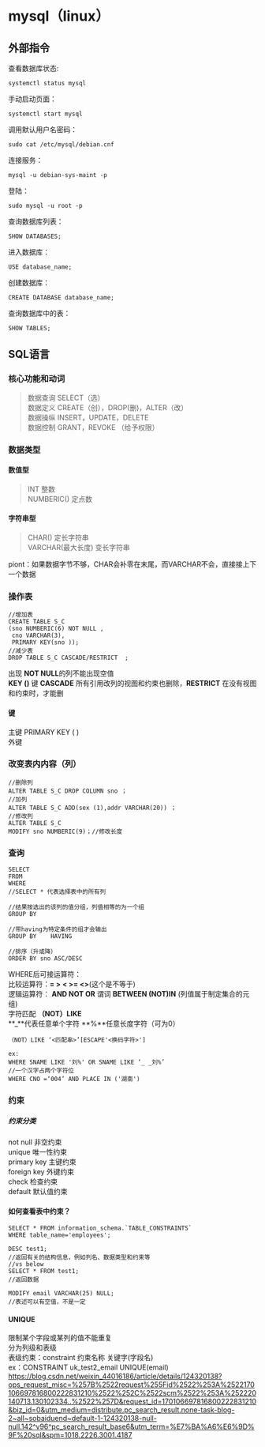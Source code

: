 # mysql（linux）  
 
## 外部指令
查看数据库状态:  
  
    systemctl status mysql  

手动启动页面：

    systemctl start mysql  


调用默认用户名密码：

    sudo cat /etc/mysql/debian.cnf  
  

连接服务：

    mysql -u debian-sys-maint -p  
    
登陆：

    sudo mysql -u root -p  




查询数据库列表：

    SHOW DATABASES;


进入数据库：

    USE database_name;  


创建数据库：

    CREATE DATABASE database_name;


查询数据库中的表：

    SHOW TABLES;    

## SQL语言

### 核心功能和动词   
> 数据查询   SELECT（选）  
> 数据定义   CREATE（创），DROP(删)，ALTER（改）  
> 数据操纵   INSERT，UPDATE，DELETE  
> 数据控制   GRANT，REVOKE   （给予权限）  

### 数据类型  
#### 数值型  
> INT 整数  
> NUMBERIC() 定点数  
#### 字符串型  
> CHAR() 定长字符串  
> VARCHAR(最大长度) 变长字符串

piont：如果数据字节不够，CHAR会补零在末尾，而VARCHAR不会，直接接上下一个数据   
### 操作表

    //增加表
    CREATE TABLE S_C
    (sno NUMBERIC(6) NOT NULL ,
     cno VARCHAR(3),
     PRIMARY KEY(sno ));
    //减少表
    DROP TABLE S_C CASCADE/RESTRICT  ;


出现 **NOT NULL**的列不能出现空值  
**KEY ()** 键
**CASCADE** 所有引用改列的视图和约束也删除，**RESTRICT** 在没有视图和约束时，才能删  
  
#### 键  
主键  PRIMARY KEY ( )  
外键  

### 改变表内内容（列）  

    //删除列
    ALTER TABLE S_C DROP COLUMN sno ；
    //加列
    ALTER TABLE S_C ADD(sex (1),addr VARCHAR(20)) ；
    //修改列
    ALTER TABLE S_C 
    MODIFY sno NUMBERIC(9)；//修改长度  

    

### 查询

    SELECT
    FROM
    WHERE
    //SELECT * 代表选择表中的所有列

    //结果按选出的该列的值分组，列值相等的为一个组
    GROUP BY
    
    //带having为特定条件的组才会输出
    GROUP BY    HAVING 

    //排序（升或降）
    ORDER BY sno ASC/DESC 

WHERE后可接运算符：  
比较运算符：**= > < >=  <>**(这个是不等于)     
逻辑运算符： **AND   NOT OR**
谓词 **BETWEEN  (NOT)IN** (列值属于制定集合的元组)  
字符匹配 **（NOT）LIKE**    
**_**代表任意单个字符  **%**任意长度字符（可为0）
    
    （NOT）LIKE ‘<匹配串>’[ESCAPE'<换码字符>']  

    ex:
    WHERE SNAME LIKE '刘%' OR SNAME LIKE ‘_ _刘%’
    //一个汉字占两个字符位
    WHERE CNO =‘004’ AND PLACE IN ('湖南')  

### 约束  
##### 约束分类
not null 非空约束   
unique 唯一性约束  
primary key 主键约束  
foreign key 外键约束  
check 检查约束  
default 默认值约束  

 #### 如何查看表中约束？

    SELECT * FROM information_schema.`TABLE_CONSTRAINTS`
    WHERE table_name='employees';

    DESC test1;
    //返回有关的结构信息，例如列名、数据类型和约束等
    //vs below
    SELECT * FROM test1;
    //返回数据

    MODIFY email VARCHAR(25) NULL;
    //表述可以有空值，不是一定


#### UNIQUE
限制某个字段或某列的值不能重复  
分为列级和表级  
表级约束：constraint 约束名称 关键字(字段名)  
ex：CONSTRAINT uk_test2_email UNIQUE(email)
https://blog.csdn.net/weixin_44016186/article/details/124320138?ops_request_misc=%257B%2522request%255Fid%2522%253A%2522170106697816800222831210%2522%252C%2522scm%2522%253A%252220140713.130102334..%2522%257D&request_id=170106697816800222831210&biz_id=0&utm_medium=distribute.pc_search_result.none-task-blog-2~all~sobaiduend~default-1-124320138-null-null.142^v96^pc_search_result_base6&utm_term=%E7%BA%A6%E6%9D%9F%20sql&spm=1018.2226.3001.4187  
